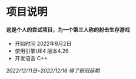 # 项目说明
#### 这是个人的尝试项目，为一个第三人称的射击生存游戏  
*  开始时间 2022年9月2日  
*  使用引擎UE4 版本4.26  
*  开发语言 C++  


*2022/12/11日~2022/12/16 得了新冠延期*

